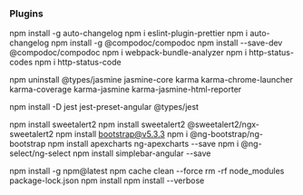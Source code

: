 ### Plugins

npm install -g auto-changelog
npm i eslint-plugin-prettier
npm i auto-changelog
npm install -g @compodoc/compodoc
npm install --save-dev @compodoc/compodoc
npm i webpack-bundle-analyzer
npm i http-status-codes npm i http-status-code
<!-- uninstall karma -->
npm uninstall @types/jasmine jasmine-core karma karma-chrome-launcher karma-coverage karma-jasmine karma-jasmine-html-reporter
<!-- install jest -->
npm install -D jest jest-preset-angular @types/jest

npm install sweetalert2   npm install sweetalert2 @sweetalert2/ngx-sweetalert2
npm install bootstrap@v5.3.3
npm i @ng-bootstrap/ng-bootstrap
npm install apexcharts ng-apexcharts --save
npm i @ng-select/ng-select
npm install simplebar-angular --save

 
npm install -g npm@latest
npm cache clean --force
rm -rf node_modules package-lock.json
npm install
npm install --verbose
